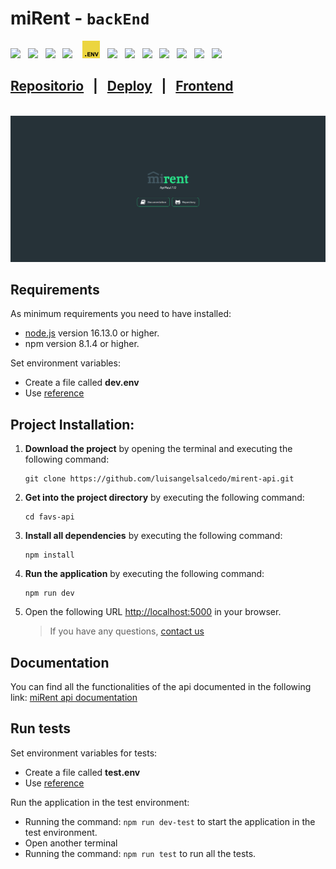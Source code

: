 # miRent - `backEnd`

<div>
<img src="https://img.icons8.com/fluency/32/000000/node-js.png"/>&nbsp;&nbsp;
<img src="https://camo.githubusercontent.com/6686b9ef0e21e13c9e7c846340303765c0f36e40a0490bcad453ea9d0d433ea0/68747470733a2f2f7777772e6d656d656e746f746563682e696e2f6173736574732f696d616765732f69636f6e732f657870726573732e706e67" width='30'/>&nbsp;&nbsp;
<img src="https://img.icons8.com/color/32/000000/mongodb.png"/>&nbsp;&nbsp;
<img src="https://mongoosejs.com/docs/images/favicon/ms-icon-144x144.png" width='28'/>&nbsp;&nbsp;&nbsp;
<img src="https://raw.githubusercontent.com/motdotla/dotenv/master/dotenv.png" width='28'/>&nbsp;&nbsp;
<img src="https://img.icons8.com/color/32/000000/java-web-token.png"/>&nbsp;&nbsp;
<img src="https://img.stackshare.io/package/19054/default_2be036aaca5c71baf790e00f1ef80dd37a625905.png" width='28'/>&nbsp;&nbsp;
<img src="https://progsoft.net/images/ejs-icon-bccf3f017751a71ee75c69021ee1020fc0d9067e.jpg" width='28'/>&nbsp;&nbsp;
<img src="https://cloudinary-res.cloudinary.com/image/upload/website/cloudinary_web_favicon.png" width="30"/>&nbsp;&nbsp;
<img src="https://repository-images.githubusercontent.com/1272424/d1995000-0ab7-11ea-8ed3-04a082c36b0d" width="55"/>&nbsp;&nbsp;
<img src="https://iconape.com/wp-content/png_logo_vector/jest-logo.png" width="26"/>&nbsp;&nbsp;
<img src="https://img.icons8.com/color/32/000000/heroku.png"/>&nbsp;&nbsp;

</div>

## [Repositorio](https://github.com/luisangelsalcedo/mirent-api) &nbsp;&nbsp;|&nbsp;&nbsp; [Deploy](https://mirent-api-luissg.herokuapp.com) &nbsp;&nbsp;|&nbsp;&nbsp; [Frontend](https://github.com/luisangelsalcedo/mirent-frontend)

<br>
<img src="./public/img/screen.png"/>
<br>

## Requirements

As minimum requirements you need to have installed:

- [node.js](https://nodejs.org/download/release/v16.13.0/) version 16.13.0 or higher.
- npm version 8.1.4 or higher.

Set environment variables:

- Create a file called **dev.env**
- Use [reference](./.env.example)

## Project Installation:

1. **Download the project** by opening the terminal and executing the following command:
   ```
   git clone https://github.com/luisangelsalcedo/mirent-api.git
   ```
2. **Get into the project directory** by executing the following command:
   ```
   cd favs-api
   ```
3. **Install all dependencies** by executing the following command:
   ```
   npm install
   ```
4. **Run the application** by executing the following command:
   ```
   npm run dev
   ```
5. Open the following URL <http://localhost:5000> in your browser.

   > If you have any questions, [contact us](https://mailto:seemc9@gmail.com)

## Documentation

You can find all the functionalities of the api documented in the following link: [miRent api documentation](https://documenter.getpostman.com/view/11240421/UyxnEkR5)

## Run tests

Set environment variables for tests:

- Create a file called **test.env**
- Use [reference](./.env.example)

Run the application in the test environment:

- Running the command: `npm run dev-test` to start the application in the test environment.
- Open another terminal
- Running the command: `npm run test` to run all the tests.
